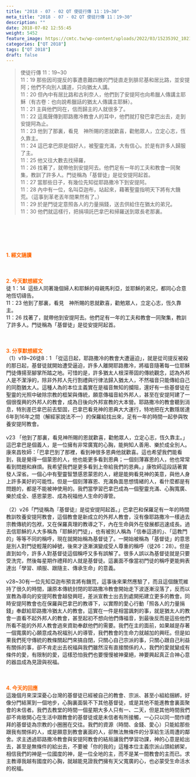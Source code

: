 ```yaml
---
title: "2018 - 07 - 02 QT 使徒行傳 11：19~30"
meta_title: "2018 - 07 - 02 QT 使徒行傳 11：19~30"
description: ""
date: 2018-07-02 12:55:45
weight: 5452
feature_image: https://cmtc.tw/wp-content/uploads/2022/03/15235392_10211799862337740_180693556567566654_o-1.webp
categories: ["QT 2018"]
tags: ["QT 2018"]
draft: false
---
```


<blockquote>使徒行傳 11：19~30<br />
11：19 那些因司提反的事遭患難四散的門徒直走到腓尼基和居比路，並安提阿；他們不向別人講道，只向猶太人講。<br />
11：20 但內中有居比路和古利奈人，他們到了安提阿也向希臘人傳講主耶穌（有古卷：也向說希臘話的猶太人傳講主耶穌）。<br />
11：21 主與他們同在，信而歸主的人就很多了。<br />
11：22 這風聲傳到耶路撒冷教會人的耳中，他們就打發巴拿巴出去，走到安提阿為止。<br />
11：23 他到了那裏，看見　神所賜的恩就歡喜，勸勉眾人，立定心志，恆久靠主。<br />
11：24 這巴拿巴原是個好人，被聖靈充滿，大有信心。於是有許多人歸服了主。<br />
11：25 他又往大數去找掃羅，<br />
11：26 找著了，就帶他到安提阿去。他們足有一年的工夫和教會一同聚集，教訓了許多人。門徒稱為「基督徒」是從安提阿起首。<br />
11：27 當那些日子，有幾位先知從耶路撒冷下到安提阿。<br />
11：28 內中有一位，名叫亞迦布，站起來，藉著聖靈指明天下將有大饑荒。（這事到革老丟年間果然有了。）<br />
11：29 於是門徒定意照各人的力量捐錢，送去供給住在猶太的弟兄。<br />
11：30 他們就這樣行，把捐項託巴拿巴和掃羅送到眾長老那裏。</blockquote><br />
&nbsp;<br />
<br />
&nbsp;<br />
<br />
<span style="color: #ff6600;"><strong>1. </strong><strong>經文誦讀</strong></span><br />
<br />
<span style="color: #ff6600;"><strong> </strong></span><br />
<br />
<span style="color: #ff6600;"><strong>2. 今天默想</strong><strong>經文<br />
</strong></span>徒 1：14  這些人同著幾個婦人和耶穌的母親馬利亞，並耶穌的弟兄，都同心合意地恆切禱告。<br />
11：23 他到了那裏，看見　神所賜的恩就歡喜，勸勉眾人，立定心志，恆久靠主。<br />
11：26 找著了，就帶他到安提阿去。他們足有一年的工夫和教會一同聚集，教訓了許多人。門徒稱為「基督徒」是從安提阿起首。<br />
<br />
&nbsp;<br />
<br />
<span style="color: #ff6600;"><strong>3. 分享默想經文<br />
</strong></span>（1）v19~26徒8：1 「從這日起，耶路撒冷的教會大遭逼迫」，就是從司提反被殺的那日起，基督徒就開始遭受逼迫，許多人離開耶路撒冷，將福音隨著每一位耶穌門徒傳揚至腳掌所踏之地。可惜的是，許多猶太人根深蒂固的傳統觀念，認為外邦人是不潔淨的，除非外邦人先行割禮與行律法歸入猶太人，不然福音只能傳給自己的同胞猶太人。這種人為的本位主義實在是福音無知的攔阻，還好有一些基督徒在聖靈的光照中破除宗教的框架與傳統，願意傳福音給外邦人，甚至在安提阿建了一個很復興的外邦人的教會，成為日後向外邦宣教的大本營。耶路撒冷的教會聽到消息，特別差巴拿巴前去堅固，巴拿巴看見神的恩典大大運行，特地把在大數隱居達6年到16年之間（解經家說法不一）的保羅給找出來，足有一年的時間一起參與牧養安提阿教會。<br />
<br />
v23 「他到了那裏，看見神所賜的恩就歡喜，勸勉眾人，立定心志，恆久靠主。」這巴拿巴是個義人，是一位擁有非常廣寬的心胸，能夠知人善用、樂於成全別人。康來昌牧師：「巴拿巴到了那裡，看到神很多恩典他就歡喜。這也希望我們能看到，我是覺得一個蒙恩的人，他也能更多看到恩典；一個刻薄寡恩的人，他也常常看到問題和麻煩。我希望我們是更多看到上帝給我們的恩典。」康牧師這段話著實發人深省。一個心中有聖靈智慧感恩蒙恩的人，總是能夠看見神的美意，與他人身上許多美好的可能性。但是一個刻薄寡恩、充滿負面思想情緒的人，看什麼都是有問題的，都是不能被神使用的。我們當學習巴拿巴成為一個聖靈充滿、心胸寬廣、樂於成全、感恩蒙恩、成為祝福他人生命的導管。<br />
<br />
（2）v26「門徒稱為『基督徒』是從安提阿起首。」巴拿巴和保羅足有一年的時間教訓牧養安提阿教會，這個教會是新成立的外邦人教會，沒有像耶路撒冷一樣過去宗教傳統的包袱，又在保羅真理的教導之下，內在生命與外在發展都迅速成長。過去信耶穌的人大多稱為「耶穌的門徒」，也有被別人稱為「信奉這道的」、「這教門的」等等不同的稱呼，現在就開始稱為基督徒了。一開始被稱為「基督徒」的意思是別人對門徒輕蔑的綽號，後來才逐漸演變成受人尊重的稱呼（徒26：28）。但是直到如今，許多人對基督徒這個稱呼又多有誤解了。很多人誤以為基督徒就是只要受洗完，然後每星期作禮拜的人就是基督徒。這裏面不像當初門徒的稱呼更能夠表達出「學習、順服、跟隨主、傳承生命」的意義。<br />
<br />
v28~30有一位先知亞迦布預言將有饑荒，這事後來果然應驗了，而且這個饑荒維持了很久的時間，讓原本傳統封閉的耶路撒冷教會開始走下波逐漸沒落了，反而以宣教為導向的安提阿教會越發興旺，差派宣教士出去到處開拓建立更多的教會。同時安提阿教會也在保羅與巴拿巴的教導下，以實際的愛心行動「照各人的力量捐錢」奉獻給耶路撒冷猶太人的教會。這實在一件是相當諷刺的事，就是猶太人的教會一直看不起外邦人的教會，甚至起初不想向他們傳福音，到最後反而是這些他們所看不能的外邦人教會過來資助奉獻他們的需要。我們在主的面前，如果越是存著一個寬廣的心願意成為祝福別人的導管，我們教會的生命力就越加的興旺。但是如果我們死守傳統的教條關起門來搞自閉，只關心自己宗派的事，只關心跟自己利益有關係的事，卻不肯走出去祝福與我們雖然沒有直接關係的人，我們的愛就變成有條件的愛，有限制的愛，這樣恐怕我們也要慢慢被神棄絕，神要興起真正合神心意的器皿成為見證與祝福。<br />
<br />
&nbsp;<br />
<br />
<span style="color: #ff6600;"><strong>4. 今天的回應<br />
</strong></span>這幾個月來深深憂心台灣的基督徒已經被自己的教會、宗派、甚至小組給捆綁，好像分門結黨到一個地步，心胸裏面裝不下其他基督徒，或是其他不能進教會裏面聚會的未信者。我們去教堂的時間一個星期大多人只有一、二天，但是其他時間我們卻不肯敞開心在生活中跟教會的基督徒或是未信者有所接觸，一心只以同一間作禮拜的基督徒為宗教的小圈圈在交往。我們的資源（時間、金錢、愛心）只能給那些跟我有關係的人，或是願意到教會裏面的人，卻無法無條件的分享給生活周遭的鄰舍。求主透過耶路撒冷教會與安提阿教會的結局讓我們學習功課，神的心意是給出去，甚至是無條件的給出去，不要被「你的我的」這種本位主義宗派山頭給綁架，相信我們的神是一位國度的神，是一位全地的主，而不是某一間教會的主而已。求主教導我越有國度的心胸，就越能見證我們擁有天父寬廣的心，也必蒙受生命活水的祝福。
        